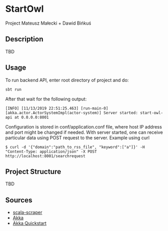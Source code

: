 # StartOwl
Project Mateusz Małecki + Dawid Bińkuś
## Description
TBD
## Usage
To run backend API, enter root directory of project and do:

``
sbt run
``

After that wait for the following output:

``
[INFO] [11/13/2019 22:51:25.463] [run-main-0] [akka.actor.ActorSystemImpl(actor-system)] Server started: start-owl-api at 0.0.0.0:8001
``

Configuration is stored in conf/application.conf file, where host IP address and port might be changed if needed.
With server started, one can receive particular data using POST request to the server.
Example using curl

``
$ curl -d '{"domain":"path_to_rss_file", "keyword":["a"]}' -H "Content-Type: application/json" -X POST http://localhost:8001/searchrequest
``

## Project Structure
TBD
## Sources
* [scala-scraper](https://github.com/ruippeixotog/scala-scraper)
* [Akka](https://akka.io/)
* [Akka Quickstart](https://doc.akka.io/docs/akka/current/typed/guide/introduction.html?language=scala)
